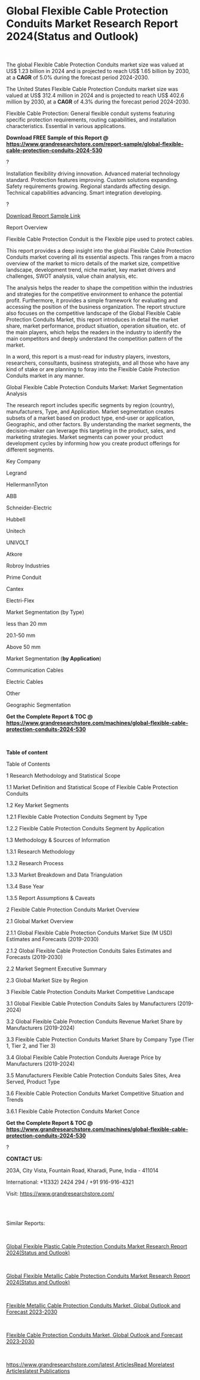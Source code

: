 <h1>Global Flexible Cable Protection Conduits Market Research Report 2024(Status and Outlook)</h1><br/><p>The global Flexible Cable Protection Conduits market size was valued at US$ 1.23 billion in 2024 and is projected to reach US$ 1.65 billion by 2030, at a <strong>CAGR</strong> of 5.0% during the forecast period 2024-2030.</p>
 
 
 
 <p>The United States Flexible Cable Protection Conduits market size was valued at US$ 312.4 million in 2024 and is projected to reach US$ 402.6 million by 2030, at a <strong>CAGR</strong> of 4.3% during the forecast period 2024-2030.</p>
 
 
 
 <p>Flexible Cable Protection: General flexible conduit systems featuring specific protection requirements, routing capabilities, and installation characteristics. Essential in various applications.</p>
 
 
 
 <div><b>Download FREE Sample of this Report @ <a href="https://www.grandresearchstore.com/report-sample/global-flexible-cable-protection-conduits-2024-530">https://www.grandresearchstore.com/report-sample/global-flexible-cable-protection-conduits-2024-530</a></b></div>
 
 
 
 <p>? </p>
 
 
 
 <p>Installation flexibility driving innovation. Advanced material technology standard. Protection features improving. Custom solutions expanding. Safety requirements growing. Regional standards affecting design. Technical capabilities advancing. Smart integration developing.</p>
 
 
 
 <p>? </p>
 
 
 
 <p><a href="https://www.grandresearchstore.com/mr-admin/report-sample/global-flexible-cable-protection-conduits-2024-530">Download Report Sample Link</a></p>
 
 
 
 <p>Report Overview</p>
 
 
 
 <p>Flexible Cable Protection Conduit is the Flexible pipe used to protect cables.</p>
 
 
 
 <p>This report provides a deep insight into the global Flexible Cable Protection Conduits market covering all its essential aspects. This ranges from a macro overview of the market to micro details of the market size, competitive landscape, development trend, niche market, key market drivers and challenges, SWOT analysis, value chain analysis, etc.</p>
 
 
 
 <p>The analysis helps the reader to shape the competition within the industries and strategies for the competitive environment to enhance the potential profit. Furthermore, it provides a simple framework for evaluating and accessing the position of the business organization. The report structure also focuses on the competitive landscape of the Global Flexible Cable Protection Conduits Market, this report introduces in detail the market share, market performance, product situation, operation situation, etc. of the main players, which helps the readers in the industry to identify the main competitors and deeply understand the competition pattern of the market.</p>
 
 
 
 <p>In a word, this report is a must-read for industry players, investors, researchers, consultants, business strategists, and all those who have any kind of stake or are planning to foray into the Flexible Cable Protection Conduits market in any manner.</p>
 
 
 
 <p>Global Flexible Cable Protection Conduits Market: Market Segmentation Analysis</p>
 
 
 
 <p>The research report includes specific segments by region (country), manufacturers, Type, and Application. Market segmentation creates subsets of a market based on product type, end-user or application, Geographic, and other factors. By understanding the market segments, the decision-maker can leverage this targeting in the product, sales, and marketing strategies. Market segments can power your product development cycles by informing how you create product offerings for different segments.</p>
 
 
 
 <p>Key Company</p>
 
 
 
 <p>Legrand</p>
 
 
 
 <p>HellermannTyton</p>
 
 
 
 <p>ABB</p>
 
 
 
 <p>Schneider-Electric</p>
 
 
 
 <p>Hubbell</p>
 
 
 
 <p>Unitech</p>
 
 
 
 <p>UNIVOLT</p>
 
 
 
 <p>Atkore</p>
 
 
 
 <p>Robroy Industries</p>
 
 
 
 <p>Prime Conduit</p>
 
 
 
 <p>Cantex</p>
 
 
 
 <p>Electri-Flex</p>
 
 
 
 <p>Market Segmentation (by Type)</p>
 
 
 
 <p>less than 20 mm</p>
 
 
 
 <p>20.1-50 mm</p>
 
 
 
 <p>Above 50 mm</p>
 
 
 
 <p>Market Segmentation (<strong>by Application</strong>)</p>
 
 
 
 <p>Communication Cables</p>
 
 
 
 <p>Electric Cables</p>
 
 
 
 <p>Other</p>
 
 
 
 <p>Geographic Segmentation</p>
 
 
 
 <div><b>Get the Complete Report & TOC @ <a href="https://www.grandresearchstore.com/machines/global-flexible-cable-protection-conduits-2024-530">https://www.grandresearchstore.com/machines/global-flexible-cable-protection-conduits-2024-530</a></b></div>
 
 
 
 <p><br />
 
 <b>Table of content</b></p>
 
 
 
 <p>Table of Contents<br />
 
 1 Research Methodology and Statistical Scope<br />
 
 1.1 Market Definition and Statistical Scope of Flexible Cable Protection Conduits<br />
 
 1.2 Key Market Segments<br />
 
 1.2.1 Flexible Cable Protection Conduits Segment by Type<br />
 
 1.2.2 Flexible Cable Protection Conduits Segment by Application<br />
 
 1.3 Methodology & Sources of Information<br />
 
 1.3.1 Research Methodology<br />
 
 1.3.2 Research Process<br />
 
 1.3.3 Market Breakdown and Data Triangulation<br />
 
 1.3.4 Base Year<br />
 
 1.3.5 Report Assumptions & Caveats<br />
 
 2 Flexible Cable Protection Conduits Market Overview<br />
 
 2.1 Global Market Overview<br />
 
 2.1.1 Global Flexible Cable Protection Conduits Market Size (M USD) Estimates and Forecasts (2019-2030)<br />
 
 2.1.2 Global Flexible Cable Protection Conduits Sales Estimates and Forecasts (2019-2030)<br />
 
 2.2 Market Segment Executive Summary<br />
 
 2.3 Global Market Size by Region<br />
 
 3 Flexible Cable Protection Conduits Market Competitive Landscape<br />
 
 3.1 Global Flexible Cable Protection Conduits Sales by Manufacturers (2019-2024)<br />
 
 3.2 Global Flexible Cable Protection Conduits Revenue Market Share by Manufacturers (2019-2024)<br />
 
 3.3 Flexible Cable Protection Conduits Market Share by Company Type (Tier 1, Tier 2, and Tier 3)<br />
 
 3.4 Global Flexible Cable Protection Conduits Average Price by Manufacturers (2019-2024)<br />
 
 3.5 Manufacturers Flexible Cable Protection Conduits Sales Sites, Area Served, Product Type<br />
 
 3.6 Flexible Cable Protection Conduits Market Competitive Situation and Trends<br />
 
 3.6.1 Flexible Cable Protection Conduits Market Conce</p>
 
 
 
 <div><b>Get the Complete Report & TOC @ <a href="https://www.grandresearchstore.com/machines/global-flexible-cable-protection-conduits-2024-530">https://www.grandresearchstore.com/machines/global-flexible-cable-protection-conduits-2024-530</a></b></div>
 
 
 
 <p>? </p>
 
 
 
 <p><b>CONTACT US:</b><br />
 
 203A, City Vista, Fountain Road, Kharadi, Pune, India - 411014<br />
 
 International: +1(332) 2424 294 / +91 916-916-4321<br />
 
 Visit: <a href="https://www.grandresearchstore.com/">https://www.grandresearchstore.com/</a><br />
 
 <br />
 
 <br />
 
 Similar Reports:<br />
 
 <br />
 
 <a href="https://www.grandresearchstore.com/machines/global-flexible-plastic-cable-protection-conduits-2024-869">Global Flexible Plastic Cable Protection Conduits Market Research Report 2024(Status and Outlook)</a><br />
 
 <br />
 
 <a href="https://www.grandresearchstore.com/machines/global-flexible-metallic-cable-protection-conduits-2024-194">Global Flexible Metallic Cable Protection Conduits Market Research Report 2024(Status and Outlook)</a><br />
 
 <br />
 
 <a href="https://www.grandresearchstore.com/machines/global-flexible-metallic-cable-protection-conduits-forecast-2023-2030-916">Flexible Metallic Cable Protection Conduits Market, Global Outlook and Forecast 2023-2030</a><br />
 
 <br />
 
 <a href="https://www.grandresearchstore.com/machines/global-flexible-cable-protection-conduits-forecast-2023-2030-171">Flexible Cable Protection Conduits Market, Global Outlook and Forecast 2023-2030</a><br />
 
 <br />
 
 <a href="https://gyeongbokgung.com">https://www.grandresearchstore.com/</a><a href="https://hallyeomaritime.com">latest Articles</a><a href="https://jingwansa.com">Read More</a><a href="https://nguoiviet.jp/">latest Articles</a><a href="https://www.intelmarketresearch.com/">latest Publications</a></p>